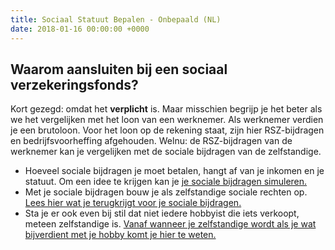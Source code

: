 ```yaml
---
title: Sociaal Statuut Bepalen - Onbepaald (NL)
date: 2018-01-16 00:00:00 +0000
---
```

## Waarom aansluiten bij een sociaal verzekeringsfonds?

Kort gezegd: omdat het **verplicht** is. Maar misschien begrijp je het beter als we het vergelijken met het loon van een werknemer. Als werknemer verdien je een brutoloon. Voor het loon op de rekening staat, zijn hier RSZ-bijdragen en bedrijfsvoorheffing afgehouden. Welnu: de RSZ-bijdragen van de werknemer kan je vergelijken met de sociale bijdragen van de zelfstandige.

* Hoeveel sociale bijdragen je moet betalen, hangt af van je inkomen en je statuut. Om een idee te krijgen kan je [je sociale bijdragen simuleren. ](https://www.xerius.be/zelfstandigen/sociale-zekerheid/bereken-uw-sociale-bijdragen/?hsCtaTracking=f9beaccd-21dc-4934-ac85-0bd521e9a0f0%7Cfe7b7a20-cb61-4f1d-9334-9a4b13003e0b)
* Met je sociale bijdragen bouw je als zelfstandige sociale rechten op. [Lees hier wat je terugkrijgt voor je sociale bijdragen.](http://blog.xerius.be/zelfstandigen/sociale-bijdragen-wat-krijg-je-ervoor-terug )
* Sta je er ook even bij stil dat niet iedere hobbyist die iets verkoopt, meteen zelfstandige is. [Vanaf wanneer je zelfstandige wordt als je wat bijverdient met je hobby komt je hier te weten.](http://www.xerius.be/blog/bijverdienen-met-je-hobby-wanneer-ben-je-zelfstandige  )